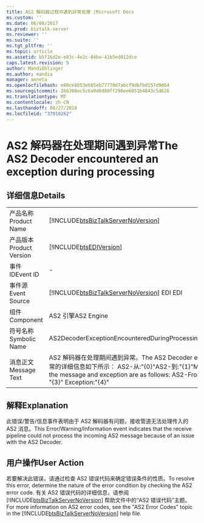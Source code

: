 ```yaml
---
title: AS2 解码器过程中遇到异常处理 |Microsoft Docs
ms.custom: ''
ms.date: 06/08/2017
ms.prod: biztalk-server
ms.reviewer: ''
ms.suite: ''
ms.tgt_pltfrm: ''
ms.topic: article
ms.assetid: b5f16d2e-e83c-4e2c-84be-41b5ed012dce
caps.latest.revision: 9
author: MandiOhlinger
ms.author: mandia
manager: anneta
ms.openlocfilehash: e80ce8b53e6b5eb77770d7abcf9dbfbd157d9d64
ms.sourcegitcommit: 266308ec5c6a9d8d80ff298ee6051b4843c5d626
ms.translationtype: MT
ms.contentlocale: zh-CN
ms.lasthandoff: 06/27/2018
ms.locfileid: "37010262"
---
```

# <a name="the-as2-decoder-encountered-an-exception-during-processing"></a><span data-ttu-id="7c40b-102">AS2 解码器在处理期间遇到异常</span><span class="sxs-lookup"><span data-stu-id="7c40b-102">The AS2 Decoder encountered an exception during processing</span></span>
## <a name="details"></a><span data-ttu-id="7c40b-103">详细信息</span><span class="sxs-lookup"><span data-stu-id="7c40b-103">Details</span></span>  
  
|                 |                                                                                                                                                                                                   |
|-----------------|---------------------------------------------------------------------------------------------------------------------------------------------------------------------------------------------------|
|  <span data-ttu-id="7c40b-104">产品名称</span><span class="sxs-lookup"><span data-stu-id="7c40b-104">Product Name</span></span>   |                                                        [!INCLUDE[btsBizTalkServerNoVersion](../includes/btsbiztalkservernoversion-md.md)]                                                         |
| <span data-ttu-id="7c40b-105">产品版本</span><span class="sxs-lookup"><span data-stu-id="7c40b-105">Product Version</span></span> |                                                                    [!INCLUDE[btsEDIVersion](../includes/btsediversion-md.md)]                                                                     |
|    <span data-ttu-id="7c40b-106">事件 ID</span><span class="sxs-lookup"><span data-stu-id="7c40b-106">Event ID</span></span>     |                                                                                                 -                                                                                                 |
|  <span data-ttu-id="7c40b-107">事件源</span><span class="sxs-lookup"><span data-stu-id="7c40b-107">Event Source</span></span>   |                                                      [!INCLUDE[btsBizTalkServerNoVersion](../includes/btsbiztalkservernoversion-md.md)]<span data-ttu-id="7c40b-108"> EDI</span><span class="sxs-lookup"><span data-stu-id="7c40b-108"> EDI</span></span>                                                       |
|    <span data-ttu-id="7c40b-109">组件</span><span class="sxs-lookup"><span data-stu-id="7c40b-109">Component</span></span>    |                                                                                            <span data-ttu-id="7c40b-110">AS2 引擎</span><span class="sxs-lookup"><span data-stu-id="7c40b-110">AS2 Engine</span></span>                                                                                             |
|  <span data-ttu-id="7c40b-111">符号名称</span><span class="sxs-lookup"><span data-stu-id="7c40b-111">Symbolic Name</span></span>  |                                                                          <span data-ttu-id="7c40b-112">AS2DecoderExceptionEncounteredDuringProcessing</span><span class="sxs-lookup"><span data-stu-id="7c40b-112">AS2DecoderExceptionEncounteredDuringProcessing</span></span>                                                                           |
|  <span data-ttu-id="7c40b-113">消息正文</span><span class="sxs-lookup"><span data-stu-id="7c40b-113">Message Text</span></span>   | <span data-ttu-id="7c40b-114">AS2 解码器在处理期间遇到异常。</span><span class="sxs-lookup"><span data-stu-id="7c40b-114">The AS2 Decoder encountered an exception during processing.</span></span>  <span data-ttu-id="7c40b-115">消息和异常的详细信息如下所示： AS2-从:"{0}"AS2-到:"{1}"MessageID:"{2}"MessageType:"{3}"异常:"{4}"</span><span class="sxs-lookup"><span data-stu-id="7c40b-115">Details of the message and exception are as follows:  AS2-From:"{0}" AS2-To:"{1}" MessageID:"{2}" MessageType: "{3}" Exception:"{4}"</span></span> |
  
## <a name="explanation"></a><span data-ttu-id="7c40b-116">解释</span><span class="sxs-lookup"><span data-stu-id="7c40b-116">Explanation</span></span>  
 <span data-ttu-id="7c40b-117">此错误/警告/信息事件表明由于 AS2 解码器有问题，接收管道无法处理传入的 AS2 消息。</span><span class="sxs-lookup"><span data-stu-id="7c40b-117">This Error/Warning/Information event indicates that the receive pipeline could not process the incoming AS2 message because of an issue with the AS2 Decoder.</span></span>  
  
## <a name="user-action"></a><span data-ttu-id="7c40b-118">用户操作</span><span class="sxs-lookup"><span data-stu-id="7c40b-118">User Action</span></span>  
 <span data-ttu-id="7c40b-119">若要解决此错误，请通过检查 AS2 错误代码来确定错误条件的性质。</span><span class="sxs-lookup"><span data-stu-id="7c40b-119">To resolve this error, determine the nature of the error condition by checking the AS2 error code.</span></span> <span data-ttu-id="7c40b-120">有关 AS2 错误代码的详细信息，请参阅 [!INCLUDE[btsBizTalkServerNoVersion](../includes/btsbiztalkservernoversion-md.md)] 帮助文件中的“AS2 错误代码”主题。</span><span class="sxs-lookup"><span data-stu-id="7c40b-120">For more information on AS2 error codes, see the "AS2 Error Codes" topic in the [!INCLUDE[btsBizTalkServerNoVersion](../includes/btsbiztalkservernoversion-md.md)] help file.</span></span>